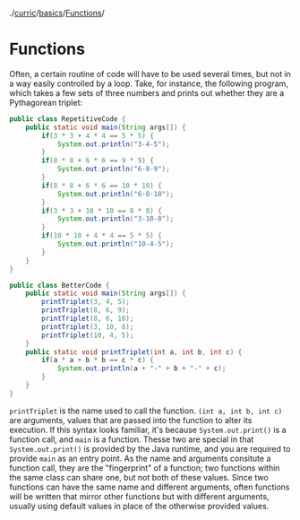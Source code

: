 ./[curric](/curric)/[basics](/curric/basics)/[Functions](/curric/basics/function)/
# Functions
Often, a certain routine of code will have to be used several times, but not in a way easily controlled by a loop. Take, for instance, the following program, which takes a few sets of three numbers and prints out whether they are a Pythagorean triplet:
```java
public class RepetitiveCode {
    public static void main(String args[]) {
        if(3 * 3 + 4 * 4 == 5 * 5) {
            System.out.println("3-4-5");
        }
        if(8 * 8 + 6 * 6 == 9 * 9) {
            System.out.println("6-8-9");
        }
        if(8 * 8 + 6 * 6 == 10 * 10) {
            System.out.println("6-8-10");
        }
        if(3 * 3 + 10 * 10 == 8 * 8) {
            System.out.println("3-10-8");
        }
        if(10 * 10 + 4 * 4 == 5 * 5) {
            System.out.println("10-4-5");
        }
    }
}
```
```java
public class BetterCode {
    public static void main(String args[]) {
        printTriplet(3, 4, 5);
        printTriplet(8, 6, 9);
        printTriplet(8, 6, 10);
        printTriplet(3, 10, 8);
        printTriplet(10, 4, 5);
    }
    public static void printTriplet(int a, int b, int c) {
        if(a * a + b * b == c * c) {
            System.out.println(a + "-" + b + "-" + c);
        }
    }
}
```
`printTriplet` is the name used to call the function.
`(int a, int b, int c)` are arguments, values that are passed into the function to alter its execution. If this syntax looks familiar, it's because `System.out.print()` is a function call, and `main` is a function. Thesse two are special in that `System.out.print()` is provided by the Java runtime, and you are required to provide `main` as an entry point. 
As the name and arguments consitute a function call, they are the "fingerprint" of a function; two functions within the same class can share one, but not both of these values.
Since two functions can have the same name and different arguments, often functions will be written that mirror other functions but with different arguments, usually using default values in place of the otherwise provided values. 
